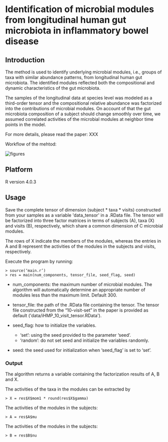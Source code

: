 
# Identification of microbial modules from longitudinal human gut microbiota in inflammatory bowel disease

## Introduction

The method is used to identify underlying microbial modules, i.e., groups of taxa with similar abundance patterns, from longitudinal human gut microbiota. The identified modules reflected both the compositional and dynamic characteristics of the gut microbiota.

The samples of the longitudinal data at species level was modeled as a third-order tensor and the compositional relative abundance was factorized into the contributions of microbial modules. On account of that the gut microbiota composition of a subject should change smoothly over time, we assumed correlated activities of the microbial modules at neighbor time points in the model.

For more details, please read the paper: XXX

Workflow of the mehtod:

![figures](https://user-images.githubusercontent.com/57746198/152830171-2332eb42-3bf6-4fd6-a1fa-a5b2bcf351cf.png)


## Platform

R version 4.0.3

## Usage

Save the complete tensor of dimension (subject * taxa * visits) constructed from your samples as a variable 'data_tensor' in a .RData file.
The tensor will be factorized into three factor matrices in terms of subjects (A), taxa (X) and visits (B), respectively, which share a common dimension of C microbial modules. 

The rows of X indicate the members of the modules, whereas the entries in A and B represent the activities of the modules in the subjects and visits, respectively.

Execute the program by running:

```
> source(‘main.r’)
> res = main(num_components, tensor_file, seed_flag, seed)
```

- num_components: the maximum number of microbial modules. The algorithm will automatically determine an appropriate number of modules less than the maximum limit. Default 300.
 
- tensor_file: the path of the .RData file containing the tensor. The tensor file constructed from the “10-visit-set” in the paper is provided as default ('data/iHMP_10_visit_tensor.RData').

- seed_flag: how to initialize the variables.

  - ‘set’: using the seed provided to the parameter ‘seed’.
  - ‘random’: do not set seed and initialize the variables randomly.
	
- seed: the seed used for initialization when ‘seed_flag’ is set to ‘set’.

### Output

The algorithm returns a variable containing the factorization results of A, B and X. 

The activities of the taxa in the modules can be extracted by

```
> X = res$X$mom1 * round(res$X$gamma)
```

The activities of the modules in the subjects:

```
> A = res$A$mu
```

The activities of the modules in the subjects:

```
> B = res$B$nu
```


